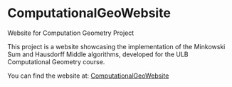 # ComputationalGeoWebsite
Website for Computation Geometry Project

This project is a website showcasing the implementation of the Minkowski Sum and Hausdorff Middle algorithms, developed for the ULB Computational Geometry course.

You can find the website at: [ComputationalGeoWebsite](https://seazs.github.io/ComputationalGeoWebsite/)
